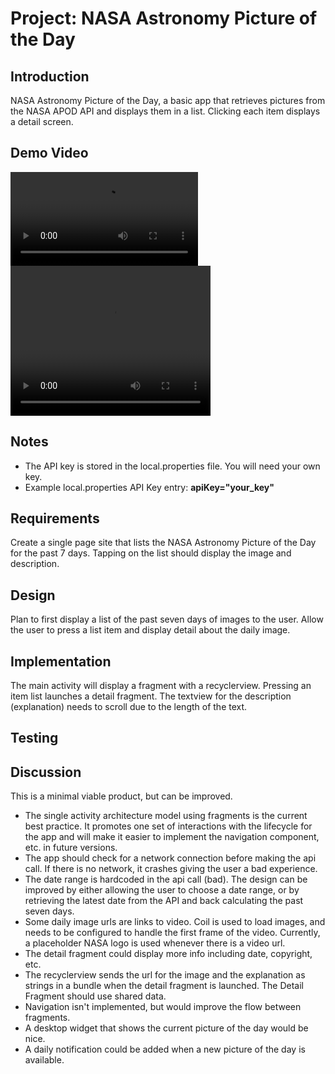 # Project: NASA Astronomy Picture of the Day

## Introduction

NASA Astronomy Picture of the Day, a basic app that retrieves pictures from the NASA APOD API and displays them in a list.
Clicking each item displays a detail screen.

## Demo Video

![Demo Video](demo_video.mp4)
<video width="320" height="240" controls>
  <source src="demo_video.mp4" type="video/mp4">
</video>

## Notes

- The API key is stored in the local.properties file. You will need your own key.
- Example local.properties API Key entry: **apiKey="your_key"**

## Requirements
Create a single page site that lists the NASA Astronomy Picture of the Day for the past 7 days. Tapping on the list should display the image and description.

## Design
Plan to first display a list of the past seven days of images to the user. Allow the user to press a list item and display detail about the daily image.

## Implementation
The main activity will display a fragment with a recyclerview. Pressing an item list launches a detail fragment.
The textview for the description (explanation) needs to scroll due to the length of the text.

## Testing


## Discussion
This is a minimal viable product, but can be improved.

- The single activity architecture model using fragments is the current best practice. It promotes one set of interactions with the lifecycle for the app and will make it easier to implement the navigation component, etc. in future versions.
- The app should check for a network connection before making the api call. If there is no network, it crashes giving the user a bad experience.
- The date range is hardcoded in the api call (bad). The design can be improved by either allowing the user to choose a date range, or by retrieving the latest date from the API and back calculating the past seven days.
- Some daily image urls are links to video. Coil is used to load images, and needs to be configured to handle the first frame of the video. Currently, a placeholder NASA logo is used whenever there is a video url.
- The detail fragment could display more info including date, copyright, etc.
- The recyclerview sends the url for the image and the explanation as strings in a bundle when the detail fragment is launched. The Detail Fragment should use shared data.
- Navigation isn't implemented, but would improve the flow between fragments. 
- A desktop widget that shows the current picture of the day would be nice.
- A daily notification could be added when a new picture of the day is available.
